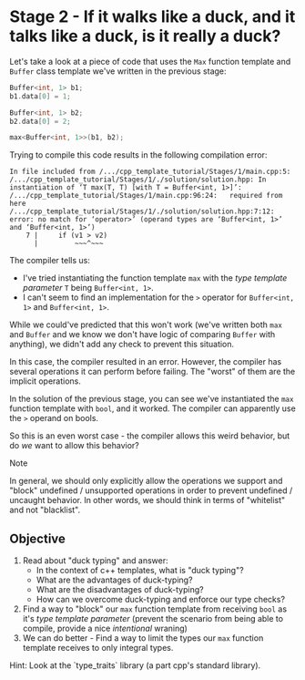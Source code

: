 # Stage 2 - If it walks like a duck, and it talks like a duck, is it really a duck?

Let's take a look at a piece of code that uses the `Max` function template and `Buffer` class template we've written in the previous stage:

```c++
Buffer<int, 1> b1;
b1.data[0] = 1;

Buffer<int, 1> b2;
b2.data[0] = 2;

max<Buffer<int, 1>>(b1, b2);
```

Trying to compile this code results in the following compilation error:

```
In file included from /.../cpp_template_tutorial/Stages/1/main.cpp:5:
/.../cpp_template_tutorial/Stages/1/./solution/solution.hpp: In instantiation of ‘T max(T, T) [with T = Buffer<int, 1>]’:
/.../cpp_template_tutorial/Stages/1/main.cpp:96:24:   required from here
/.../cpp_template_tutorial/Stages/1/./solution/solution.hpp:7:12: error: no match for ‘operator>’ (operand types are ‘Buffer<int, 1>’ and ‘Buffer<int, 1>’)
    7 |     if (v1 > v2)
      |         ~~~^~~~
```

The compiler tells us:
- I've tried instantiating the function template `max` with the *type template parameter* `T` being `Buffer<int, 1>`.
- I can't seem to find an implementation for the `>` operator for `Buffer<int, 1>` and `Buffer<int, 1>`.

While we could've predicted that this won't work (we've written both `max` and `Buffer` and we know we don't have logic of comparing `Buffer` with anything), we didn't add any check to prevent this situation.

In this case, the compiler resulted in an error. However, the compiler has several operations it can perform before failing. The "worst" of them are the implicit operations.

In the solution of the previous stage, you can see we've instantiated the `max` function template with `bool`, and it worked. The compiler can apparently use the `>` operand on bools.

So this is an even worst case - the compiler allows this weird behavior, but do *we* want to allow this behavior?

> [!NOTE]
> In general, we should only explicitly allow the operations we support and "block" undefined / unsupported operations in order to prevent undefined / uncaught behavior.
> In other words, we should think in terms of "whitelist" and not "blacklist".

## Objective

1. Read about "duck typing" and answer:
    - In the context of c++ templates, what is "duck typing"?
    - What are the advantages of duck-typing?
    - What are the disadvantages of duck-typing?
    - How can we overcome duck-typing and enforce our type checks?
2. Find a way to "block" our `max` function template from receiving `bool` as it's *type template parameter* (prevent the scenario from being able to compile, provide a nice *intentional* wraning)
3. We can do better - Find a way to limit the types our `max` function template receives to only integral types.

<spoiler>
Hint: Look at the `type_traits` library (a part cpp's standard library).
</spoiler>

